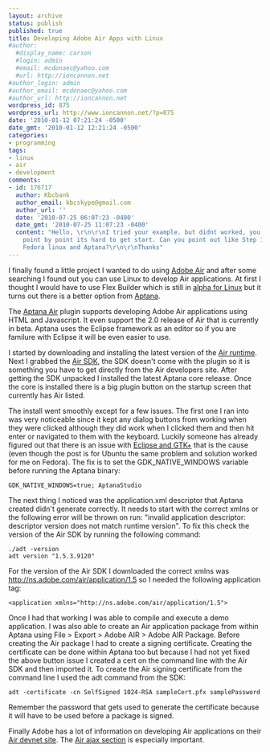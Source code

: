 ```yaml
---
layout: archive
status: publish
published: true
title: Developing Adobe Air Apps with Linux
#author:
  #display_name: carson
  #login: admin
  #email: mcdonaec@yahoo.com
  #url: http://ioncannon.net
#author_login: admin
#author_email: mcdonaec@yahoo.com
#author_url: http://ioncannon.net
wordpress_id: 875
wordpress_url: http://www.ioncannon.net/?p=875
date: '2010-01-12 07:21:24 -0500'
date_gmt: '2010-01-12 12:21:24 -0500'
categories:
- programming
tags:
- linux
- air
- development
comments:
- id: 176717
  author: Kbcbank
  author_email: kbcskype@gmail.com
  author_url: ''
  date: '2010-07-25 06:07:23 -0400'
  date_gmt: '2010-07-25 11:07:23 -0400'
  content: "Hello, \r\n\r\nI tried your example. but didnt worked, you didn't mention
    point by point its hard to get start. Can you point out like Step 1, Step 2 for
    Fedora linux and Aptana?\r\n\r\nThanks"
---
```


I finally found a little project I wanted to do using <a href="http://www.adobe.com/products/air/">Adobe Air</a> and after some searching I found out you can use Linux to develop Air applications. At first I thought I would have to use Flex Builder which is still in <a href="http://labs.adobe.com/technologies/flex/flexbuilder_linux/">alpha for Linux</a> but it turns out there is a better option from <a href="http://www.aptana.org/">Aptana</a>. 

The <a href="http://www.aptana.org/air/">Aptana Air</a> plugin supports developing Adobe Air applications using HTML and Javascript. It even support the 2.0 release of Air that is currently in beta. Aptana uses the Eclipse framework as an editor so if you are familure with Eclipse it will be even easier to use.

I started by downloading and installing the latest version of the <a href="http://get.adobe.com/air/">Air runtime</a>. Next I grabbed the <a href="http://www.adobe.com/products/air/tools/sdk/">Air SDK</a>, the SDK doesn't come with the plugin so it is something you have to get directly from the Air developers site. After getting the SDK unpacked I installed the latest Aptana core release. Once the core is installed there is a big plugin button on the startup screen that currently has Air listed.

The install went smoothly except for a few issues. The first one I ran into was very noticeable since it kept any dialog buttons from working when they were clicked although they did work when I clicked them and then hit enter or navigated to them with the keyboard. Luckily someone has already figured out that there is an issue with <a href="http://mou.me.uk/2009/10/31/fixing-eclipse-in-ubuntu-9-10-karmic-koala/">Eclipse and GTK+</a> that is the cause (even though the post is for Ubuntu the same problem and solution worked for me on Fedora). The fix is to set the GDK_NATIVE_WINDOWS variable before running the Aptana binary:

```
GDK_NATIVE_WINDOWS=true; AptanaStudio
```

The next thing I noticed was the application.xml descriptor that Aptana created didn't generate correctly. It needs to start with the correct xmlns or the following error will be thrown on run: "invalid application descriptor: descriptor version does not match runtime version". To fix this check the version of the Air SDK by running the following command:

```
./adt -version
adt version "1.5.3.9120"
```

For the version of the Air SDK I downloaded the correct xmlns was http://ns.adobe.com/air/application/1.5 so I needed the following application tag:

```
<application xmlns="http://ns.adobe.com/air/application/1.5">
```

Once I had that working I was able to compile and execute a demo application. I was also able to create an Air application package from within Aptana using File > Export > Adobe AIR > Adobe AIR Package. Before creating the Air package I had to create a signing certificate. Creating the certificate can be done within Aptana too but because I had not yet fixed the above button issue I created a cert on the command line with the Air SDK and then imported it. To create the Air signing certificate from the command line I used the adt command from the SDK:

```
adt -certificate -cn SelfSigned 1024-RSA sampleCert.pfx samplePassword
```

Remember the password that gets used to generate the certificate because it will have to be used before a package is signed.

Finally Adobe has a lot of information on developing Air applications on their <a href="http://www.adobe.com/devnet/air/">Air devnet site</a>. The <a href="http://www.adobe.com/devnet/air/ajax/">Air ajax section</a> is especially important.
